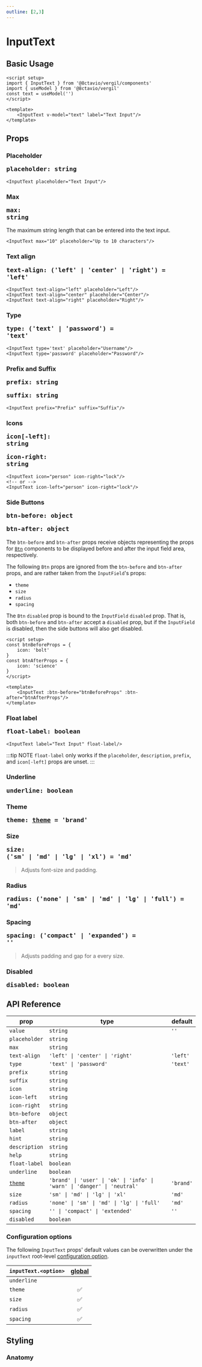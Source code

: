 ```yaml
---
outline: [2,3]
---
```


# InputText

<script setup>
import { InputText, Btn } from '@8ctavio/vergil/components'
import { useModel } from '@8ctavio/vergil'

const size = useModel('')
const radius = useModel('')
const spacing = useModel('')

const btnBeforeProps = {
    icon: 'bolt'
}
const btnAfterProps = {
    icon: 'science'
}
</script>

## Basic Usage

```vue
<script setup>
import { InputText } from '@8ctavio/vergil/components'
import { useModel } from '@8ctavio/vergil'
const text = useModel('')
</script>

<template>
    <InputText v-model="text" label="Text Input"/>
</template>
```
<Demo>
    <InputText label="Text Input"/>
</Demo>

## Props

### Placeholder <Badge type="tip"><pre>placeholder: string</pre></Badge>

```vue
<InputText placeholder="Text Input"/>
```

<Demo>
    <InputText placeholder="Text Input"/>
</Demo>

### Max <Badge type="tip"><pre>max: string</pre></Badge>

The maximum string length that can be entered into the text input.

```vue
<InputText max="10" placeholder="Up to 10 characters"/>
```

<Demo>
    <InputText max="10" placeholder="Up to 10 characters"/>
</Demo>

### Text align <Badge type="tip"><pre>text-align: ('left' | 'center' | 'right') = 'left'</pre></Badge>

```vue
<InputText text-align="left" placeholder="Left"/>
<InputText text-align="center" placeholder="Center"/>
<InputText text-align="right" placeholder="Right"/>
```

<Demo>
    <div class="col center">
        <InputText text-align="left" placeholder="Left"/>
        <InputText text-align="center" placeholder="Center"/>
        <InputText text-align="right" placeholder="Right"/>
    </div>
</Demo>

### Type <Badge type="tip"><pre>type: ('text' | 'password') = 'text'</pre></Badge>

```vue
<InputText type='text' placeholder="Username"/>
<InputText type='password' placeholder="Password"/>
```

<Demo>
    <InputText type='text' placeholder="Username"/>
    <InputText type='password' placeholder="Password"/>
</Demo>

### Prefix and Suffix <Badge type="tip"><pre>prefix: string</pre></Badge> <Badge type="tip"><pre>suffix: string</pre></Badge>

```vue
<InputText prefix="Prefix" suffix="Suffix"/>
```

<Demo>
    <InputText prefix="Prefix" suffix="Suffix"/>
</Demo>

### Icons<Badge type="tip"><pre>icon[-left]: string</pre></Badge> <Badge type="tip"><pre>icon-right: string</pre></Badge>

```vue
<InputText icon="person" icon-right="lock"/>
<!-- or -->
<InputText icon-left="person" icon-right="lock"/>
```

<Demo>
    <InputText icon-left="person" icon-right="lock"/>
</Demo>

### Side Buttons <Badge type="tip"><pre>btn-before: object</pre></Badge> <Badge type="tip"><pre>btn-after: object</pre></Badge>

The `btn-before` and `btn-after` props receive objects representing the props for [`Btn`](/components/buttons/btn) components to be displayed before and after the input field area, respectively.

The following `Btn` props are ignored from the `btn-before` and `btn-after` props, and are rather taken from the `InputField`'s props:

- `theme`
- `size`
- `radius`
- `spacing`

The `Btn` `disabled` prop is bound to the `InputField` `disabled` prop. That is, both `btn-before` and `btn-after` accept a `disabled` prop, but if the `InputField` is disabled, then the side buttons will also get disabled.

```vue
<script setup>
const btnBeforeProps = {
    icon: 'bolt'
}
const btnAfterProps = {
    icon: 'science'
}
</script>

<template>
    <InputText :btn-before="btnBeforeProps" :btn-after="btnAfterProps"/>
</template>
```

<Demo>
    <InputText :btn-before="btnBeforeProps" :btn-after="btnAfterProps"/>
</Demo>

### Float label <Badge type="tip"><pre>float-label: boolean</pre></Badge>

```vue
<InputText label="Text Input" float-label/>
```

<Demo>
    <InputText label="Text Input" float-label/>
</Demo>

:::tip NOTE
`float-label` only works if the `placeholder`, `description`, `prefix`, and `icon[-left]` props are unset.
:::

### Underline <Badge type="tip"><pre>underline: boolean</pre></Badge>

<Demo>
    <InputText underline placeholder="Underline"/>
</Demo>

### Theme <Badge type="tip"><pre>theme: [theme](/theme#the-theme-prop) = 'brand'</pre></Badge>

<Demo>
    <div class="row center">
        <InputText underline theme="brand" placeholder="Brand"/>
        <InputText underline theme="user" placeholder="User"/>
        <InputText underline theme="ok" placeholder="Ok"/>
        <InputText underline theme="info" placeholder="Info"/>
        <InputText underline theme="warn" placeholder="Warn"/>
        <InputText underline theme="danger" placeholder="Danger"/>
        <InputText underline theme="neutral" placeholder="Neutral"/>
    </div>
</Demo>

### Size <Badge type="tip"><pre>size: ('sm' | 'md' | 'lg' | 'xl') = 'md'</pre></Badge>

> Adjusts font-size and padding.

<Demo>
    <div class="col center">
        <InputText v-model="size" size="sm" class="fixed-width" placeholder="Small"/>
        <InputText v-model="size" size="md" class="fixed-width" placeholder="Medium"/>
        <InputText v-model="size" size="lg" class="fixed-width" placeholder="Large"/>
        <InputText v-model="size" size="xl" class="fixed-width" placeholder="Extra Large"/>
    </div>
</Demo>

### Radius <Badge type="tip"><pre>radius: ('none' | 'sm' | 'md' | 'lg' | 'full') = 'md'</pre></Badge>

<Demo>
    <div class="col center w-initial">
        <InputText v-model="radius" class="fixed-width" placeholder="None" radius="none"/>
        <InputText v-model="radius" class="fixed-width" placeholder="Small" radius="sm"/>
        <InputText v-model="radius" class="fixed-width" placeholder="Medium" radius="md"/>
        <InputText v-model="radius" class="fixed-width" placeholder="Large" radius="lg"/>
        <InputText v-model="radius" class="fixed-width" placeholder="Full" radius="full"/>
    </div>
    <div class="col center w-initial">
        <InputText v-model="radius" class="fixed-width" underline placeholder="None" radius="none"/>
        <InputText v-model="radius" class="fixed-width" underline placeholder="Small" radius="sm"/>
        <InputText v-model="radius" class="fixed-width" underline placeholder="Medium" radius="md"/>
        <InputText v-model="radius" class="fixed-width" underline placeholder="Large" radius="lg"/>
        <InputText v-model="radius" class="fixed-width" underline placeholder="Full" radius="full"/>
    </div>
</Demo>

### Spacing <Badge type="tip"><pre>spacing: ('compact' | 'expanded') = ''</pre></Badge>

> Adjusts padding and gap for a every size.

<Demo>
    <div class="col">
        <div class="row center">
            <InputText v-model="spacing" class="fixed-width" size="sm" spacing="compact" placeholder="Compact"/>
            <InputText v-model="spacing" class="fixed-width" size="sm" placeholder="Default"/>
            <InputText v-model="spacing" class="fixed-width" size="sm" spacing="expanded" placeholder="Expanded"/>
        </div>
        <div class="row center">
            <InputText v-model="spacing" class="fixed-width" size="md" spacing="compact" placeholder="Compact"/>
            <InputText v-model="spacing" class="fixed-width" size="md" placeholder="Default"/>
            <InputText v-model="spacing" class="fixed-width" size="md" spacing="expanded" placeholder="Expanded"/>
        </div>
        <div class="row center">
            <InputText v-model="spacing" class="fixed-width" size="lg" spacing="compact" placeholder="Compact"/>
            <InputText v-model="spacing" class="fixed-width" size="lg" placeholder="Default"/>
            <InputText v-model="spacing" class="fixed-width" size="lg" spacing="expanded" placeholder="Expanded"/>
        </div>
        <div class="row center">
            <InputText v-model="spacing" class="fixed-width" size="xl" spacing="compact" placeholder="Compact"/>
            <InputText v-model="spacing" class="fixed-width" size="xl" placeholder="Default"/>
            <InputText v-model="spacing" class="fixed-width" size="xl" spacing="expanded" placeholder="Expanded"/>
        </div>
    </div>
</Demo>

### Disabled <Badge type="tip"><pre>disabled: boolean</pre></Badge>

<Demo>
    <InputText disabled placeholder="Disabled"/>
    <InputText disabled placeholder="Disabled" underline/>
</Demo>

<style>
    .fixed-width{
        width: 150px;
    }
</style>

## API Reference

| prop | type | default |
| ---- | ---- | ------- |
| `value` | `string` | `''` |
| `placeholder` | `string` | |
| `max` | `string` | |
| `text-align` | `'left' \| 'center' \| 'right'` | `'left'` |
| `type` | `'text' \| 'password'` | `'text'` |
| `prefix` | `string` | |
| `suffix` | `string` | |
| `icon` | `string` | |
| `icon-left` | `string` | |
| `icon-right` | `string` | |
| `btn-before` | `object` | |
| `btn-after` | `object` | |
| `label` | `string` | |
| `hint` | `string` | |
| `description` | `string` | |
| `help` | `string` | |
| `float-label` | `boolean` | |
| `underline` | `boolean` | |
| [`theme`](/theme#the-theme-prop) | `'brand' \| 'user' \| 'ok' \| 'info' \| 'warn' \| 'danger' \| 'neutral'` | `'brand'` |
| `size` | `'sm' \| 'md' \| 'lg' \| 'xl'` | `'md'` |
| `radius` | `'none' \| 'sm' \| 'md' \| 'lg' \| 'full'` | `'md'` |
| `spacing` | `'' \| 'compact' \| 'extended'` | `''` |
| `disabled` | `boolean` | |

### Configuration options

The following `InputText` props' default values can be overwritten under the `inputText` root-level [configuration option](/configuration).

| `inputText.<option>` | [global](/configuration#global-configuration) |
| -------------- | :---: |
| `underline` | |
| `theme` | ✅ |
| `size` | ✅ |
| `radius` | ✅ |
| `spacing` | ✅ |

## Styling

### Anatomy

<Demo>
    <Anatomy tag="div" classes="form-field input-text">
        <Anatomy tag="div" classes="form-field-label-wrapper">
            <Anatomy tag="label" classes="form-field-label"/>
            <Anatomy tag="span" classes="form-field-hint"/>
        </Anatomy>
        <Anatomy tag="p" classes="form-field-details form-field-description"/>
        <Anatomy tag="div" classes="input-text-outer">
            <Anatomy tag="Btn" classes="btn"/>
            <Anatomy tag="div" classes="input-text-wrapper">
                <Anatomy tag="Icon" classes="icon"/>
                <Anatomy tag="p"/>
                <Anatomy tag="input"/>
                <Anatomy tag="label"/>
                <Anatomy tag="p"/>
                <Anatomy tag="Icon" classes="icon"/>
            </Anatomy>
            <Anatomy tag="Btn" classes="btn"/>
        </Anatomy>
        <Anatomy tag="p" classes="form-field-details form-field-help"/>
    </Anatomy>
</Demo>